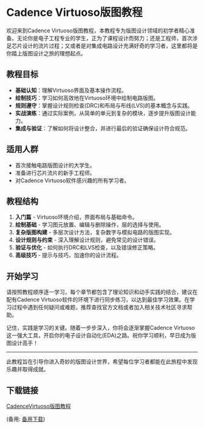 # Cadence Virtuoso版图教程

欢迎来到Cadence Virtuoso版图教程，本教程专为版图设计领域的初学者精心准备。无论你是电子工程专业的学生，正为了课程设计而努力；还是工程师，首次涉足芯片设计的流片过程；又或者是对集成电路设计充满好奇的学习者，这里都将是你踏上版图设计之旅的理想起点。

## 教程目标

- **基础认知**：理解Virtuoso界面及基本操作流程。
- **绘制技巧**：学习如何高效地在Virtuoso环境中绘制电路版图。
- **规则遵守**：掌握设计规则检查(DRC)和布局与布线(LVS)的基本概念与实践。
- **实战演练**：通过实际案例，从简单的单元到复杂的模块，逐步提升版图设计能力。
- **集成与验证**：了解如何将设计整合，并进行最后的验证确保设计符合规范。

## 适用人群

- 首次接触电路版图设计的大学生。
- 准备进行芯片流片的新手工程师。
- 对Cadence Virtuoso软件感兴趣的所有学习者。

## 教程结构

1. **入门篇** - Virtuoso环境介绍，界面布局与基础命令。
2. **绘制基础** - 学习图元放置、编辑与删除操作，层的选择与使用。
3. **复杂版图构建** - 多层次设计方法，复杂数字与模拟电路的版图实现。
4. **设计规则与约束** - 深入理解设计规则，避免常见的设计错误。
5. **验证与优化** - 如何执行DRC和LVS检查，以及错误修正策略。
6. **高级技巧** - 提示与技巧，加速你的设计流程。

## 开始学习

请按照教程顺序逐一学习，每个章节都包含了理论知识和动手实践的结合，建议在配有Cadence Virtuoso软件的环境下进行同步练习，以达到最佳学习效果。在学习过程中遇到任何疑问或难题，推荐查找官方文档或者加入相关技术社区寻求帮助。

记住，实践是学习的关键。随着一步步深入，你将会逐渐掌握Cadence Virtuoso这一强大工具，开启你的电子设计自动化(EDA)之路。祝你学习顺利，早日成为版图设计高手！

---

此教程旨在引导你进入奇妙的版图设计世界，希望每位学习者都能在此旅程中发现乐趣并取得成就。

## 下载链接
[CadenceVirtuoso版图教程](https://pan.quark.cn/s/d0f121608e08) 

(备用: [备用下载](https://pan.baidu.com/s/1ySwvM1gAGF4w9mLEJZ7bzQ?pwd=1234))
